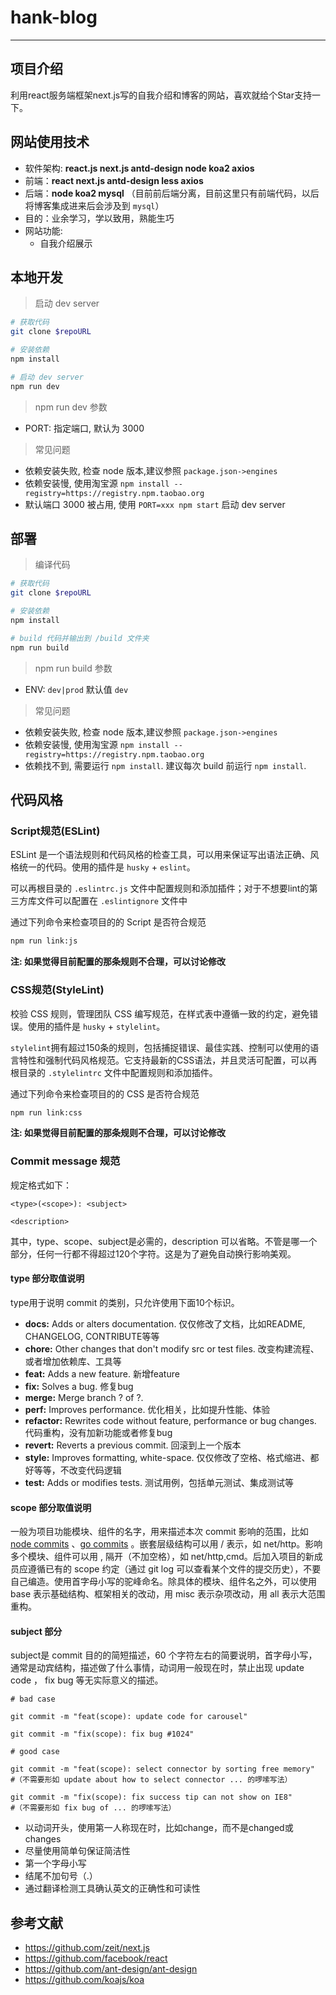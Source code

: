 # hank-blog
----

## 项目介绍
利用react服务端框架next.js写的自我介绍和博客的网站，喜欢就给个Star支持一下。

## 网站使用技术
- 软件架构: **react.js next.js antd-design node koa2 axios**
- 前端：**react next.js antd-design less axios**
- 后端：**node koa2 mysql** （目前前后端分离，目前这里只有前端代码，以后将博客集成进来后会涉及到 `mysql`）
- 目的：业余学习，学以致用，熟能生巧
- 网站功能:
    - 自我介绍展示

## 本地开发
> 启动 dev server

```sh
# 获取代码
git clone $repoURL

# 安装依赖
npm install

# 启动 dev server
npm run dev
```
> npm run dev 参数
- PORT: 指定端口, 默认为 3000

> 常见问题
- 依赖安装失败, 检查 node 版本,建议参照 `package.json->engines`
- 依赖安装慢, 使用淘宝源 `npm install --registry=https://registry.npm.taobao.org`
- 默认端口 3000 被占用, 使用 `PORT=xxx npm start` 启动 dev server

## 部署
> 编译代码

```sh
# 获取代码
git clone $repoURL

# 安装依赖
npm install

# build 代码并输出到 /build 文件夹
npm run build
```
> npm run build 参数
- ENV: `dev|prod` 默认值 `dev`

> 常见问题
- 依赖安装失败, 检查 node 版本,建议参照 `package.json->engines`
- 依赖安装慢, 使用淘宝源 `npm install --registry=https://registry.npm.taobao.org`
- 依赖找不到, 需要运行 `npm install`. 建议每次 build 前运行 `npm install`.

## 代码风格

### Script规范(ESLint)
ESLint 是一个语法规则和代码风格的检查工具，可以用来保证写出语法正确、风格统一的代码。使用的插件是 `husky` + `eslint`。

可以再根目录的 `.eslintrc.js` 文件中配置规则和添加插件；对于不想要lint的第三方库文件可以配置在 `.eslintignore` 文件中

通过下列命令来检查项目的的 Script 是否符合规范

``` bash
npm run link:js
```

**注: 如果觉得目前配置的那条规则不合理，可以讨论修改**

### CSS规范(StyleLint)

校验 CSS 规则，管理团队 CSS 编写规范，在样式表中遵循一致的约定，避免错误。使用的插件是 `husky` + `stylelint`。

`stylelint`拥有超过150条的规则，包括捕捉错误、最佳实践、控制可以使用的语言特性和强制代码风格规范。它支持最新的CSS语法，并且灵活可配置，可以再根目录的 `.stylelintrc` 文件中配置规则和添加插件。

通过下列命令来检查项目的的 CSS 是否符合规范

``` bash
npm run link:css
```

**注: 如果觉得目前配置的那条规则不合理，可以讨论修改**

### Commit message 规范

规定格式如下：

```
<type>(<scope>): <subject>

<description>
```

其中，type、scope、subject是必需的，description 可以省略。不管是哪一个部分，任何一行都不得超过120个字符。这是为了避免自动换行影响美观。

#### type 部分取值说明

type用于说明 commit 的类别，只允许使用下面10个标识。
- **docs:** Adds or alters documentation. 仅仅修改了文档，比如README, CHANGELOG, CONTRIBUTE等等
- **chore:** Other changes that don't modify src or test files. 改变构建流程、或者增加依赖库、工具等
- **feat:** Adds a new feature. 新增feature
- **fix:** Solves a bug. 修复bug
- **merge:** Merge branch ? of ?.
- **perf:** Improves performance. 优化相关，比如提升性能、体验
- **refactor:** Rewrites code without feature, performance or bug changes. 代码重构，没有加新功能或者修复bug
- **revert:** Reverts a previous commit. 回滚到上一个版本
- **style:** Improves formatting, white-space. 仅仅修改了空格、格式缩进、都好等等，不改变代码逻辑
- **test:** Adds or modifies tests. 测试用例，包括单元测试、集成测试等

#### scope 部分取值说明
一般为项目功能模块、组件的名字，用来描述本次 commit 影响的范围，比如 [node commits](https://github.com/nodejs/node/commits/master) 、[go commits](https://github.com/golang/go/commits/master) 。嵌套层级结构可以用 / 表示，如 net/http。影响多个模块、组件可以用 , 隔开（不加空格），如 net/http,cmd。后加入项目的新成员应遵循已有的 scope 约定（通过 git log 可以查看某个文件的提交历史），不要自己编造。使用首字母小写的驼峰命名。除具体的模块、组件名之外，可以使用 base 表示基础结构、框架相关的改动，用 misc 表示杂项改动，用 all 表示大范围重构。

#### subject 部分
subject是 commit 目的的简短描述，60 个字符左右的简要说明，首字母小写，通常是动宾结构，描述做了什么事情，动词用一般现在时，禁止出现 update code ， fix bug 等无实际意义的描述。

``` shell
# bad case

git commit -m "feat(scope): update code for carousel"

git commit -m "fix(scope): fix bug #1024"

# good case

git commit -m "feat(scope): select connector by sorting free memory"
#（不需要形如 update about how to select connector ... 的啰嗦写法）

git commit -m "fix(scope): fix success tip can not show on IE8"
#（不需要形如 fix bug of ... 的啰嗦写法）
```

- 以动词开头，使用第一人称现在时，比如change，而不是changed或changes
- 尽量使用简单句保证简洁性
- 第一个字母小写
- 结尾不加句号（.）
- 通过翻译检测工具确认英文的正确性和可读性

## 参考文献
- https://github.com/zeit/next.js
- https://github.com/facebook/react
- https://github.com/ant-design/ant-design
- https://github.com/koajs/koa
